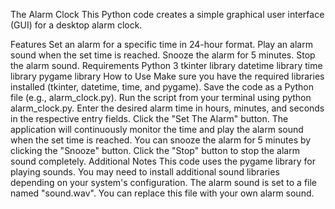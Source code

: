 The Alarm Clock
This Python code creates a simple graphical user interface (GUI) for a desktop alarm clock.

Features
Set an alarm for a specific time in 24-hour format.
Play an alarm sound when the set time is reached.
Snooze the alarm for 5 minutes.
Stop the alarm sound.
Requirements
Python 3
tkinter library
datetime library
time library
pygame library
How to Use
Make sure you have the required libraries installed (tkinter, datetime, time, and pygame).
Save the code as a Python file (e.g., alarm_clock.py).
Run the script from your terminal using python alarm_clock.py.
Enter the desired alarm time in hours, minutes, and seconds in the respective entry fields.
Click the "Set The Alarm" button.
The application will continuously monitor the time and play the alarm sound when the set time is reached.
You can snooze the alarm for 5 minutes by clicking the "Snooze" button.
Click the "Stop" button to stop the alarm sound completely.
Additional Notes
This code uses the pygame library for playing sounds. You may need to install additional sound libraries depending on your system's configuration.
The alarm sound is set to a file named "sound.wav". You can replace this file with your own alarm sound.

